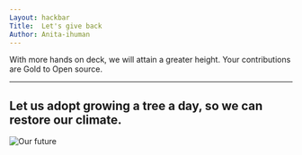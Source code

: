 ```yaml
---
Layout: hackbar
Title:  Let's give back
Author: Anita-ihuman
---
```



With more hands on deck, we will attain a greater height. Your contributions are Gold to Open source. 


---

## Let us adopt growing a tree a day, so we can restore our climate.

![Our future]({{https://www.gardeningknowhow.com/wp-content/uploads/2008/04/tree-planting-1-400x300.jpg}}/assets/images/Anita-ihuman.jpg)
